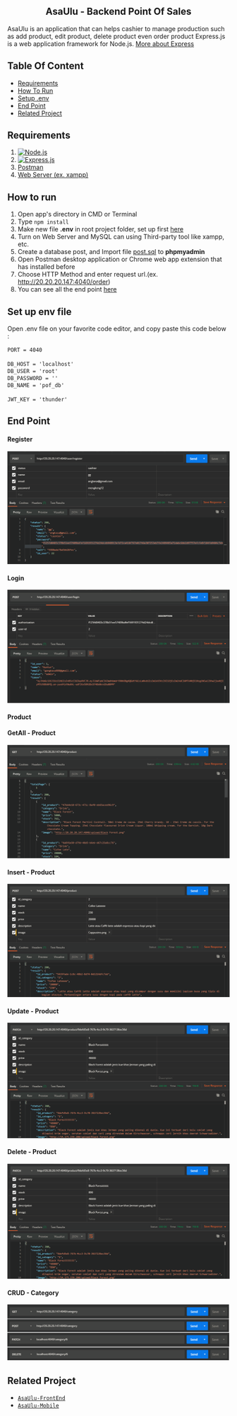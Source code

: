 <section id="home">
<h1 align="center">AsaUlu - Backend Point Of Sales</h1>


AsaUlu is an application that can helps cashier to manage production such as add product, edit product, delete product even order product
Express.js is a web application framework for Node.js. [More about Express](https://en.wikipedia.org/wiki/Express.js)
</section>


## Table Of Content
<div class="header">
	<ul>
		<li><a href="#requirements">Requirements</a></li>
		<li><a href="#how-to-run">How To Run</a></li>
		<li><a href="#set-up-env-file">Setup .env</a></li>
		<li><a href="#end-point">End Point</a></li>
		<li><a href="#related-project">Related Project</a></li>
	</ul>
</div>

<section id="requirements">

## Requirements

1. [![Node.js](https://img.shields.io/badge/Node.js-v.10.16-green.svg?style=rounded-square)](https://nodejs.org/)	
2. [![Express.js](https://img.shields.io/badge/Express.js-4.x-blue.svg?style=rounded-square)](https://expressjs.com/en/starter/installing.html)
3. <a href="https://www.getpostman.com/">Postman</a>
4. [Web Server (ex. xampp)](https://www.apachefriends.org/index.html)
</section>


<section id="how-to-run">
	
## How to run
1. Open app's directory in CMD or Terminal
2. Type `npm install`
3. Make new file **.env** in root project folder, set up first [here](#set-up-env-file)
4. Turn on Web Server and MySQL can using Third-party tool like xampp, etc.
5. Create a database post, and Import file [post.sql](database/post.sql) to **phpmyadmin**
6. Open Postman desktop application or Chrome web app extension that has installed before
7. Choose HTTP Method and enter request url.(ex. http://20.20.20.147:4040/order)
8. You can see all the end point [here](#end-point)
</section>

<section id="setup-env">
	
## Set up env file
Open .env file on your favorite code editor, and copy paste this code below :
```
PORT = 4040

DB_HOST = 'localhost'
DB_USER = 'root'
DB_PASSWORD = ''
DB_NAME = 'pof_db'

JWT_KEY = 'thunder'
```
</section>

<section id="end-point">

## End Point

<div class="demo">
    <div class="items">
    	<h4 class="title-demo">Register</h4>
		<img class="img-demo" src="https://github.com/GunturThunder/Pont-Of-Sale-Appp-New/blob/master/portfolio-img/Register.png?raw=true">  
    </div>
    <div class="items">
    	<h4 class="title-demo">Login</h4>
		<img class="img-demo" src="https://github.com/GunturThunder/Pont-Of-Sale-Appp-New/blob/master/portfolio-img/Login.png?raw=true">
    </div>
    <div class="items">
    	<h4 class="title-demo">Product</h4>
      <h4 class="title-demo">GetAll - Product</h4>
		<img class="img-demo" src="https://github.com/GunturThunder/Pont-Of-Sale-Appp-New/blob/master/portfolio-img/Product%20-%20GetAll.png?raw=true">
    <h4 class="title-demo">Insert - Product</h4>
		<img class="img-demo" src="https://github.com/GunturThunder/Pont-Of-Sale-Appp-New/blob/master/portfolio-img/Product%20-%20Insert.png?raw=true">    
    <h4 class="title-demo">Update - Product</h4>
		<img class="img-demo" src="https://github.com/GunturThunder/Pont-Of-Sale-Appp-New/blob/master/portfolio-img/Product%20-%20Update.png?raw=true">  
    <h4 class="title-demo">Delete - Product</h4>
		<img class="img-demo" src="https://github.com/GunturThunder/Pont-Of-Sale-Appp-New/blob/master/portfolio-img/Product%20-%20Update.png?raw=true">    
    </div>
    <div class="items">
    	<h4 class="title-demo">CRUD - Category</h4>
		<img class="img-demo" src="https://github.com/GunturThunder/Pont-Of-Sale-Appp-New/blob/master/portfolio-img/Category%20-%20%20CRUD.png?raw=true">  
    </div>
</div>
</section>


<section id="related-project">
	
## Related Project
* [`AsaUlu-FrontEnd`](https://github.com/GunturThunder/Pont-Of-Sale-App-Using-ReactJs-Redux.git)
* [`AsaUlu-Mobile`](https://github.com/GunturThunder/AsaUlu-App-With-ReactNative.git)
</section>
